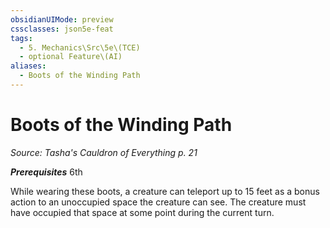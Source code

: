 ```yaml
---
obsidianUIMode: preview
cssclasses: json5e-feat
tags:
  - 5. Mechanics\Src\5e\(TCE)
  - optional Feature\(AI)
aliases:
  - Boots of the Winding Path
---
```

# Boots of the Winding Path
*Source: Tasha's Cauldron of Everything p. 21*  

***Prerequisites*** 6th

While wearing these boots, a creature can teleport up to 15 feet as a bonus action to an unoccupied space the creature can see. The creature must have occupied that space at some point during the current turn.
